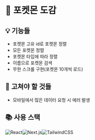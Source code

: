 # 📖 포켓몬 도감

## 💡 기능들
- 포켓몬 고유 id로 포켓몬 정렬
- 모든 포켓몬 정렬
- 포켓몬 타입에 따라 정렬
- 이름으로 포켓몬 검색
- 무한 스크롤 구현(포켓몬 10개씩 로드)

## 🔨 고쳐야 할 것들
- 모바일에서 많은 데이터 요청 시 에러 발생

## 📚 사용 스택
![React](https://img.shields.io/badge/react-61DAFB?style=for-the-badge&logo=react&logoColor=black)![Next.js](https://img.shields.io/badge/Next.js-000000?style=for-the-badge&logo=next.js&logoColor=white)![TailwindCSS](https://img.shields.io/badge/TailwindCSS-06B6D4?style=for-the-badge&logo=tailwindcss&logoColor=white)